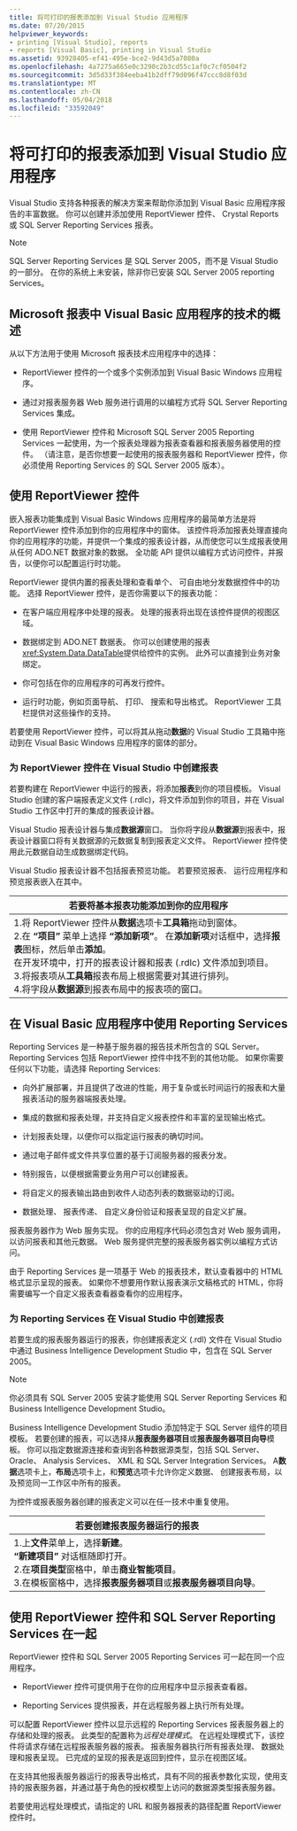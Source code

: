 ```yaml
---
title: 将可打印的报表添加到 Visual Studio 应用程序
ms.date: 07/20/2015
helpviewer_keywords:
- printing [Visual Studio], reports
- reports [Visual Basic], printing in Visual Studio
ms.assetid: 93928405-ef41-495e-bce2-9d43d5a7080a
ms.openlocfilehash: 4a7275a665e0c3290c2b3cd55c1af0c7cf0504f2
ms.sourcegitcommit: 3d5d33f384eeba41b2dff79d096f47ccc8d8f03d
ms.translationtype: MT
ms.contentlocale: zh-CN
ms.lasthandoff: 05/04/2018
ms.locfileid: "33592049"
---
```

# <a name="adding-printable-reports-to-visual-studio-applications"></a>将可打印的报表添加到 Visual Studio 应用程序
Visual Studio 支持各种报表的解决方案来帮助你添加到 Visual Basic 应用程序报告的丰富数据。 你可以创建并添加使用 ReportViewer 控件、 Crystal Reports 或 SQL Server Reporting Services 报表。  
  
> [!NOTE]
>  SQL Server Reporting Services 是 SQL Server 2005，而不是 Visual Studio 的一部分。 在你的系统上未安装，除非你已安装 SQL Server 2005 reporting Services。  
  
## <a name="overview-of-microsoft-reporting-technology-in-visual-basic-applications"></a>Microsoft 报表中 Visual Basic 应用程序的技术的概述  
 从以下方法用于使用 Microsoft 报表技术应用程序中的选择：  
  
-   ReportViewer 控件的一个或多个实例添加到 Visual Basic Windows 应用程序。  
  
-   通过对报表服务器 Web 服务进行调用的以编程方式将 SQL Server Reporting Services 集成。  
  
-   使用 ReportViewer 控件和 Microsoft SQL Server 2005 Reporting Services 一起使用，为一个报表处理器为报表查看器和报表服务器使用的控件。 （请注意，是否你想要一起使用的报表服务器和 ReportViewer 控件，你必须使用 Reporting Services 的 SQL Server 2005 版本）。  
  
## <a name="using-reportviewer-controls"></a>使用 ReportViewer 控件  
 嵌入报表功能集成到 Visual Basic Windows 应用程序的最简单方法是将 ReportViewer 控件添加到你的应用程序中的窗体。 该控件将添加报表处理直接向你的应用程序的功能，并提供一个集成的报表设计器，从而使您可以生成报表使用从任何 ADO.NET 数据对象的数据。 全功能 API 提供以编程方式访问控件，并报告，以便你可以配置运行时功能。  
  
 ReportViewer 提供内置的报表处理和查看单个、 可自由地分发数据控件中的功能。 选择 ReportViewer 控件，是否你需要以下的报表功能：  
  
-   在客户端应用程序中处理的报表。 处理的报表将出现在该控件提供的视图区域。  
  
-   数据绑定到 ADO.NET 数据表。 你可以创建使用的报表<xref:System.Data.DataTable>提供给控件的实例。 此外可以直接到业务对象绑定。  
  
-   你可包括在你的应用程序的可再发行控件。  
  
-   运行时功能，例如页面导航、 打印、 搜索和导出格式。 ReportViewer 工具栏提供对这些操作的支持。  
  
 若要使用 ReportViewer 控件，可以将其从拖动**数据**的 Visual Studio 工具箱中拖动到在 Visual Basic Windows 应用程序的窗体的部分。  
  
### <a name="creating-reports-in-visual-studio-for-reportviewer-controls"></a>为 ReportViewer 控件在 Visual Studio 中创建报表  
 若要构建在 ReportViewer 中运行的报表，将添加**报表**到你的项目模板。 Visual Studio 创建的客户端报表定义文件 (.rdlc)，将文件添加到你的项目，并在 Visual Studio 工作区中打开的集成的报表设计器。  
  
 Visual Studio 报表设计器与集成**数据源**窗口。 当你将字段从**数据源**到报表中，报表设计器窗口将有关数据源的元数据复制到报表定义文件。 ReportViewer 控件使用此元数据自动生成数据绑定代码。  
  
 Visual Studio 报表设计器不包括报表预览功能。 若要预览报表、 运行应用程序和预览报表嵌入在其中。  
  
|若要将基本报表功能添加到你的应用程序|  
|---|    
|1.将 ReportViewer 控件从**数据**选项卡**工具箱**拖动到窗体。<br />2.在 **“项目”** 菜单上选择 **“添加新项”**。 在**添加新项**对话框中，选择**报表**图标，然后单击**添加**。<br />     在开发环境中，打开的报表设计器和报表 (.rdlc) 文件添加到项目。<br />3.将报表项从**工具箱**报表布局上根据需要对其进行排列。<br />4.将字段从**数据源**到报表布局中的报表项的窗口。|  
  
## <a name="using-reporting-services-in-visual-basic-applications"></a>在 Visual Basic 应用程序中使用 Reporting Services  
 Reporting Services 是一种基于服务器的报告技术所包含的 SQL Server。 Reporting Services 包括 ReportViewer 控件中找不到的其他功能。 如果你需要任何以下功能，请选择 Reporting Services:  
  
-   向外扩展部署，并且提供了改进的性能，用于复杂或长时间运行的报表和大量报表活动的服务器端报表处理。  
  
-   集成的数据和报表处理，并支持自定义报表控件和丰富的呈现输出格式。  
  
-   计划报表处理，以便你可以指定运行报表的确切时间。  
  
-   通过电子邮件或文件共享位置的基于订阅服务器的报表分发。  
  
-   特别报告，以便根据需要业务用户可以创建报表。  
  
-   将自定义的报表输出路由到收件人动态列表的数据驱动的订阅。  
  
-   数据处理、 报表传递、 自定义身份验证和报表呈现的自定义扩展。  
  
 报表服务器作为 Web 服务实现。 你的应用程序代码必须包含对 Web 服务调用，以访问报表和其他元数据。 Web 服务提供完整的报表服务器实例以编程方式访问。  
  
 由于 Reporting Services 是一项基于 Web 的报表技术，默认查看器中的 HTML 格式显示呈现的报表。 如果你不想要用作默认报表演示文稿格式的 HTML，你将需要编写一个自定义报表查看器查看你的应用程序。  
  
### <a name="creating-reports-in-visual-studio-for-reporting-services"></a>为 Reporting Services 在 Visual Studio 中创建报表  
 若要生成的报表服务器运行的报表，你创建报表定义 (.rdl) 文件在 Visual Studio 中通过 Business Intelligence Development Studio 中，包含在 SQL Server 2005。  
  
> [!NOTE]
>  你必须具有 SQL Server 2005 安装才能使用 SQL Server Reporting Services 和 Business Intelligence Development Studio。  
  
 Business Intelligence Development Studio 添加特定于 SQL Server 组件的项目模板。 若要创建的报表，可以选择从**报表服务器项目**或**报表服务器项目向导**模板。 你可以指定数据源连接和查询到各种数据源类型，包括 SQL Server、 Oracle、 Analysis Services、 XML 和 SQL Server Integration Services。 A**数据**选项卡上，**布局**选项卡上，和**预览**选项卡允许你定义数据、 创建报表布局，以及预览同一工作区中所有的报表。  
  
 为控件或报表服务器创建的报表定义可以在任一技术中重复使用。  
  
|若要创建报表服务器运行的报表|  
|---|    
|1.上**文件**菜单上，选择**新建**。<br />     **“新建项目”** 对话框随即打开。<br />2.在**项目类型**窗格中，单击**商业智能项目**。<br />3.在模板窗格中，选择**报表服务器项目**或**报表服务器项目向导**。|  
  
## <a name="using-reportviewer-controls-and-sql-server-reporting-services-together"></a>使用 ReportViewer 控件和 SQL Server Reporting Services 在一起  
 ReportViewer 控件和 SQL Server 2005 Reporting Services 可一起在同一个应用程序。  
  
-   ReportViewer 控件可提供用于在你的应用程序中显示报表查看器。  
  
-   Reporting Services 提供报表，并在远程服务器上执行所有处理。  
  
 可以配置 ReportViewer 控件以显示远程的 Reporting Services 报表服务器上的存储和处理的报表。 此类型的配置称为*远程处理模式*。 在远程处理模式下，该控件将请求存储在远程报表服务器的报表。 报表服务器执行所有报表处理、 数据处理和报表呈现。 已完成的呈现的报表是返回到控件，显示在视图区域。  
  
 在支持其他报表服务器运行的报表导出格式，具有不同的报表参数化实现，使用支持的报表服务器，并通过基于角色的授权模型上访问的数据源类型报表服务器。  
  
 若要使用远程处理模式，请指定的 URL 和服务器报表的路径配置 ReportViewer 控件时。
